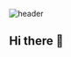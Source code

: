 ![header](https://capsule-render.vercel.app/api?type=soft&text=RECT&fontAlign=30&fontSize=30&desc=Use%20theme&descAlign=60&descAlignY=50&theme=radical)

## Hi there 👋

<!--
**youns119/youns119** is a ✨ _special_ ✨ repository because its `README.md` (this file) appears on your GitHub profile.

Here are some ideas to get you started:

- 🔭 I’m currently working on ...
- 🌱 I’m currently learning ...
- 👯 I’m looking to collaborate on ...
- 🤔 I’m looking for help with ...
- 💬 Ask me about ...
- 📫 How to reach me: ...
- 😄 Pronouns: ...
- ⚡ Fun fact: ...
-->
